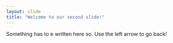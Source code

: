 ```yaml
---
layout: slide
title: "Welcome to our second slide!"
---
```

Something has to e written here so.
Use the left arrow to go back!
